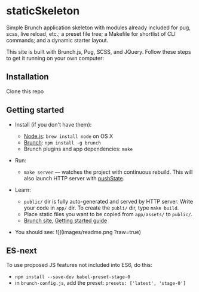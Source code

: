 # staticSkeleton
Simple Brunch application skeleton with modules already included for pug, scss, live reload, etc.; a preset file tree; a Makefile for shortlist of CLI commands; and a dynamic starter layout.

This site is built with Brunch.js, Pug, SCSS, and JQuery. Follow these
steps to get it running on your own computer:

## Installation

Clone this repo

## Getting started

* Install (if you don't have them):
    * [Node.js](http://nodejs.org): `brew install node` on OS X
    * [Brunch](http://brunch.io): `npm install -g brunch`
    * Brunch plugins and app dependencies: `make`

* Run:
    * `make server` — watches the project with continuous rebuild. This will also launch HTTP server with [pushState](https://developer.mozilla.org/en-US/docs/Web/Guide/API/DOM/Manipulating_the_browser_history).

* Learn:
    * `public/` dir is fully auto-generated and served by HTTP server.  Write your code in `app/` dir. To create the `publi/` dir, type `make build`.
    * Place static files you want to be copied from `app/assets/` to `public/`.
    * [Brunch site](http://brunch.io), [Getting started guide](https://github.com/brunch/brunch-guide#readme)

* You should see:
![](images/readme.png ?raw=true)


## ES-next

To use proposed JS features not included into ES6, do this:

* `npm install --save-dev babel-preset-stage-0`
* in `brunch-config.js`, add the preset: `presets: ['latest', 'stage-0']`
